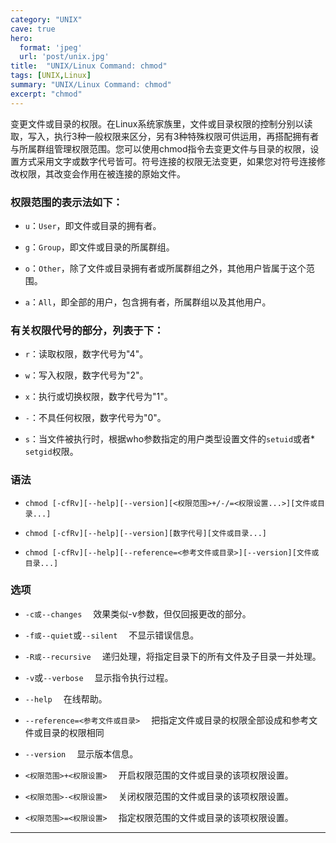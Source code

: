 ```yaml
---
category: "UNIX"
cave: true
hero:
  format: 'jpeg'
  url: 'post/unix.jpg'
title:  "UNIX/Linux Command: chmod"
tags: [UNIX,Linux]
summary: "UNIX/Linux Command: chmod"
excerpt: "chmod"
---
```

变更文件或目录的权限。在Linux系统家族里，文件或目录权限的控制分别以读取，写入，执行3种一般权限来区分，另有3种特殊权限可供运用，再搭配拥有者与所属群组管理权限范围。您可以使用chmod指令去变更文件与目录的权限，设置方式采用文字或数字代号皆可。符号连接的权限无法变更，如果您对符号连接修改权限，其改变会作用在被连接的原始文件。

### 权限范围的表示法如下：

* `u`：`User`，即文件或目录的拥有者。

* `g`：`Group`，即文件或目录的所属群组。

* `o`：`Other`，除了文件或目录拥有者或所属群组之外，其他用户皆属于这个范围。

* `a`：`All`，即全部的用户，包含拥有者，所属群组以及其他用户。

### 有关权限代号的部分，列表于下：

* `r`：读取权限，数字代号为"4"。

* `w`：写入权限，数字代号为"2"。

* `x`：执行或切换权限，数字代号为"1"。

* `-`：不具任何权限，数字代号为"0"。

* `s`：当文件被执行时，根据who参数指定的用户类型设置文件的`setuid`或者* `setgid`权限。

### 语法

* `chmod [-cfRv][--help][--version][<权限范围>+/-/=<权限设置...>][文件或目录...]`

* `chmod [-cfRv][--help][--version][数字代号][文件或目录...]`

* `chmod [-cfRv][--help][--reference=<参考文件或目录>][--version][文件或目录...]`

### 选项

* `-c或--changes` 　效果类似-v参数，但仅回报更改的部分。

* `-f或--quiet`或`--silent` 　不显示错误信息。

* `-R或--recursive` 　递归处理，将指定目录下的所有文件及子目录一并处理。

* `-v`或`--verbose` 　显示指令执行过程。

* `--help` 　在线帮助。

* `--reference=<参考文件或目录>` 　把指定文件或目录的权限全部设成和参考文件或目录的权限相同

* `--version` 　显示版本信息。

* `<权限范围>+<权限设置>` 　开启权限范围的文件或目录的该项权限设置。

* `<权限范围>-<权限设置>` 　关闭权限范围的文件或目录的该项权限设置。

* `<权限范围>=<权限设置>` 　指定权限范围的文件或目录的该项权限设置。

***
